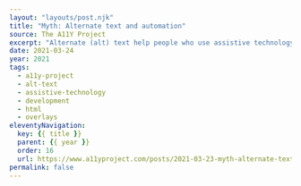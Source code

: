 ```yaml
---
layout: "layouts/post.njk"
title: "Myth: Alternate text and automation"
source: The A11Y Project
excerpt: "Alternate (alt) text help people who use assistive technology understand images, and are a core part of the Web Content Accessibility Guidelines (WCAG). They require a human’s input to be effective"
date: 2021-03-24
year: 2021
tags:
  - a11y-project
  - alt-text
  - assistive-technology
  - development
  - html
  - overlays
eleventyNavigation:
  key: {{ title }}
  parent: {{ year }}
  order: 16
  url: https://www.a11yproject.com/posts/2021-03-23-myth-alternate-text-can-be-automated/
permalink: false
---
```

